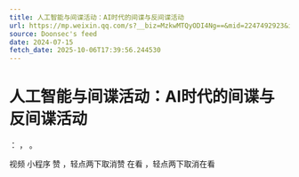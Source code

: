 ```yaml
---
title: 人工智能与间谍活动：AI时代的间谍与反间谍活动
url: https://mp.weixin.qq.com/s?__biz=MzkwMTQyODI4Ng==&mid=2247492923&idx=2&sn=7a5b2e585c329c710192eaae3a315050
source: Doonsec's feed
date: 2024-07-15
fetch_date: 2025-10-06T17:39:56.244530
---
```


# 人工智能与间谍活动：AI时代的间谍与反间谍活动

：
，
。

视频
小程序
赞
，轻点两下取消赞
在看
，轻点两下取消在看